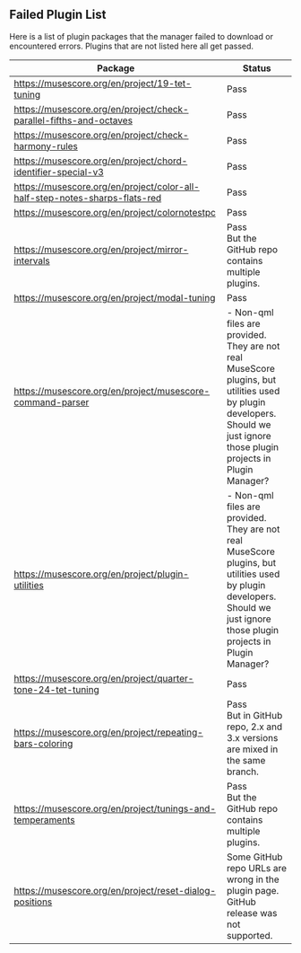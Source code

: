 ## Failed Plugin List

Here is a list of plugin packages that the manager failed to download or encountered errors. Plugins that are not listed here all get passed.

| Package                                                      | Status                                                       |
| ------------------------------------------------------------ | ------------------------------------------------------------ |
| <https://musescore.org/en/project/19-tet-tuning>             | Pass                                                         |
| <https://musescore.org/en/project/check-parallel-fifths-and-octaves> | Pass                                                         |
| https://musescore.org/en/project/check-harmony-rules         | Pass                                                         |
| <https://musescore.org/en/project/chord-identifier-special-v3> | Pass                                                         |
| <https://musescore.org/en/project/color-all-half-step-notes-sharps-flats-red> | Pass                                                         |
| <https://musescore.org/en/project/colornotestpc>             | Pass                                                         |
| <https://musescore.org/en/project/mirror-intervals>          | Pass<br />But the GitHub repo contains multiple plugins.     |
| <https://musescore.org/en/project/modal-tuning>              | Pass                                                         |
| <https://musescore.org/en/project/musescore-command-parser>  | - Non-qml files are provided. They are not real MuseScore plugins, but utilities used by plugin developers. Should we just ignore those plugin projects in Plugin Manager?<br /> |
| <https://musescore.org/en/project/plugin-utilities>          | - Non-qml files are provided. They are not real MuseScore plugins, but utilities used by plugin developers. Should we just ignore those plugin projects in Plugin Manager?<br /> |
| <https://musescore.org/en/project/quarter-tone-24-tet-tuning> | Pass                                                         |
| <https://musescore.org/en/project/repeating-bars-coloring>   | Pass<br />But in GitHub repo, 2.x and 3.x versions are mixed in the same branch. |
| <https://musescore.org/en/project/tunings-and-temperaments>  | Pass<br />But the GitHub repo contains multiple plugins.     |
| <https://musescore.org/en/project/reset-dialog-positions>    | Some GitHub repo URLs are wrong in the plugin page. GitHub release was not supported. |


